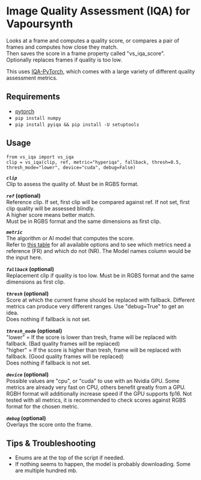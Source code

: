 # Image Quality Assessment (IQA) for Vapoursynth
Looks at a frame and computes a quality score, or compares a pair of frames and computes how close they match.  
Then saves the score in a frame property called "vs_iqa_score".  
Optionally replaces frames if quality is too low.

This uses [IQA-PyTorch](https://github.com/chaofengc/IQA-PyTorch/tree/main), which comes with a large variety of different quality assessment metrics.

## Requirements
* [pytorch](https://pytorch.org/)
* `pip install numpy`
* `pip install pyiqa && pip install -U setuptools`

## Usage

    from vs_iqa import vs_iqa
    clip = vs_iqa(clip, ref, metric="hyperiqa", fallback, thresh=0.5, thresh_mode="lower", device="cuda", debug=False)

__*`clip`*__  
Clip to assess the quality of. Must be in RGBS format.

__*`ref`* (optional)__  
Reference clip. If set, first clip will be compared against ref. If not set, first clip quality will be assessed blindly.  
A higher score means better match.  
Must be in RGBS format and the same dimensions as first clip.

__*`metric`*__  
The algorithm or AI model that computes the score.  
Refer to [this table](https://github.com/chaofengc/IQA-PyTorch/blob/main/docs/ModelCard.md) for all available options and to see which metrics need a reference (FR) and which do not (NR). The Model names column would be the input here.

__*`fallback`* (optional)__   
Replacement clip if quality is too low. Must be in RGBS format and the same dimensions as first clip.

__*`thresh`* (optional)__  
Score at which the current frame should be replaced with fallback. Different metrics can produce very different ranges. Use "debug=True" to get an idea.  
Does nothing if fallback is not set.

__*`thresh_mode`* (optional)__  
"lower" = If the score is lower than tresh, frame will be replaced with fallback. (Bad quality frames will be replaced)  
"higher" = If the score is higher than tresh, frame will be replaced with fallback. (Good quality frames will be replaced)  
Does nothing if fallback is not set.

__*`device`* (optional)__  
Possible values are "cpu", or "cuda" to use with an Nvidia GPU. Some metrics are already very fast on CPU, others benefit greatly from a GPU.
RGBH format will additionally increase speed if the GPU supports fp16. Not tested with all metrics, it is recommended to check scores against RGBS format for the chosen metric.

__*`debug`* (optional)__  
Overlays the score onto the frame.

## Tips & Troubleshooting
* Enums are at the top of the script if needed.
* If nothing seems to happen, the model is probably downloading. Some are multiple hundred mb.
